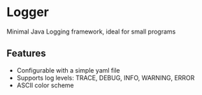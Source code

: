 # Logger

Minimal Java Logging framework, ideal for small programs

## Features

* Configurable with a simple yaml file
* Supports log levels: TRACE, DEBUG, INFO, WARNING, ERROR
* ASCII color scheme



